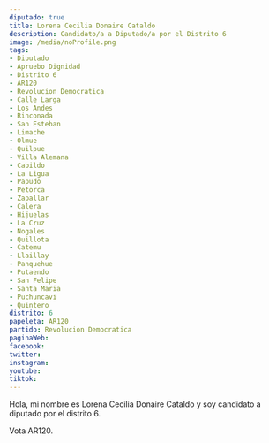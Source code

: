 ```yaml
---
diputado: true
title: Lorena Cecilia Donaire Cataldo
description: Candidato/a a Diputado/a por el Distrito 6
image: /media/noProfile.png
tags:
- Diputado
- Apruebo Dignidad
- Distrito 6
- AR120
- Revolucion Democratica
- Calle Larga
- Los Andes
- Rinconada
- San Esteban
- Limache
- Olmue
- Quilpue
- Villa Alemana
- Cabildo
- La Ligua
- Papudo
- Petorca
- Zapallar
- Calera
- Hijuelas
- La Cruz
- Nogales
- Quillota
- Catemu
- Llaillay
- Panquehue
- Putaendo
- San Felipe
- Santa Maria
- Puchuncavi
- Quintero
distrito: 6
papeleta: AR120
partido: Revolucion Democratica
paginaWeb:
facebook:
twitter:
instagram:
youtube:
tiktok:
---
```

Hola, mi nombre es Lorena Cecilia Donaire Cataldo y soy candidato a diputado por el distrito 6.

Vota AR120.